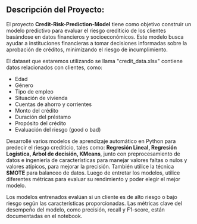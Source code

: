 ## Descripción del Proyecto:

El proyecto **Credit-Risk-Prediction-Model** tiene como objetivo construir un modelo predictivo para evaluar el riesgo crediticio de los clientes basándose en datos financieros y socioeconómicos. Este modelo busca ayudar a instituciones financieras a tomar decisiones informadas sobre la aprobación de créditos, minimizando el riesgo de incumplimiento.

El dataset que estaremos utilizando se llama "credit_data.xlsx" contiene datos relacionados con clientes, como:
* Edad
* Género
* Tipo de empleo
* Situación de vivienda
* Cuentas de ahorro y corrientes
* Monto del crédito
* Duración del préstamo
* Propósito del crédito
* Evaluación del riesgo (good o bad)

Desarrollé varios modelos de aprendizaje automático en Python para predecir el riesgo crediticio, tales como: **Regresión Lineal, Regresión Logística, Árbol de decisión, KMeans**, junto con preprocesamiento de datos e ingeniería de características para manejar valores faltas o nulos y valores atípicos, para mejorar la precisión. También utilice la técnica **SMOTE** para balanceo de datos. Luego de entretar los modelos, utilice diferentes métricas para evaluar su rendimiento y poder elegir el mejor modelo. 

Los modelos entrenados evalúan si un cliente es de alto riesgo o bajo riesgo según las características proporcionadas. Las métricas clave del desempeño del modelo, como precisión, recall y F1-score, están documentadas en el notebook.
